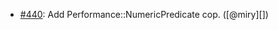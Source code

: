 * [#440](https://github.com/rubocop/rubocop-performance/pull/440): Add Performance::NumericPredicate cop. ([@miry][])

